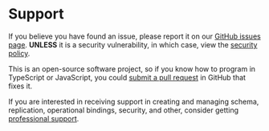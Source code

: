 # Support

If you believe you have found an issue, please report it on our
[GitHub issues page](https://github.com/Wildboar-Software/directory/issues).
**UNLESS** it is a security vulnerability, in which case, view the
[security policy](https://github.com/Wildboar-Software/directory/blob/master/.github/SECURITY.md).

This is an open-source software project, so if you know how to program in
TypeScript or JavaScript, you could
[submit a pull request](https://github.com/Wildboar-Software/directory/pulls)
in GitHub that fixes it.

If you are interested in receiving support in creating and managing schema,
replication, operational bindings, security, and other, consider getting
[professional support](mailto:jonathan.wilbur@wildboarsoftware.com).
